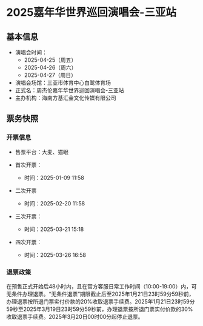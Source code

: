 # 2025嘉年华世界巡回演唱会-三亚站

## 基本信息
- 演唱会时间：
    - 2025-04-25（周五）
    - 2025-04-26（周六）
    - 2025-04-27（周日）
- 演唱会场馆：三亚市体育中心白鹭体育场
- 正式名：周杰伦嘉年华世界巡回演唱会-三亚站
- 主办机构：海南方基汇金文化传媒有限公司

## 票务快照
### 开票信息
- 售票平台：大麦、猫眼

- 首次开票：
    - 时间：2025-01-09 11:58
- 二次开票
    - 时间：2025-02-20 11:58
- 三次开票：
    - 时间：2025-03-21 15:18
- 四次开票：
    - 时间：2025-03-26 16:58
### 退票政策
在预售正式开始后48小时内，且在官方客服日常工作时间（10:00-19:00）内，可无条件办理退票。“无条件退票”期限截止后至2025年1月21日23时59分59秒前，办理退票按所退门票实付价款的20%收取退票手续费。2025年1月21日23时59分59秒至2025年3月19日23时59分59秒前，办理退票按所退门票实付价款的30%收取退票手续费。2025年3月20日00时00分起停止退票。